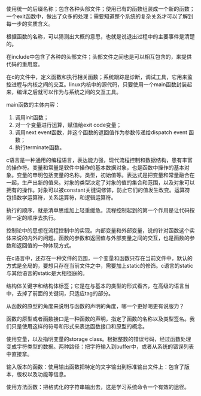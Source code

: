 使用统一的后缀名称；包含各种头部文件；使用已有的函数组装成一个新的函数；一个exit函数中，做出了众多的处理；需要知道整个系统的复杂关系才可以了解到每一步的实质含义。

根据函数的名称，可以猜测出大概的意思，也就是说退出过程中的主要事件是清楚的。

在include中包含了各种的头部文件；头部文件之间也是可以相互包含的，来提供代码的重用度。

在c的文件中，定义函数和执行相关函数；系统跟踪是诊断，调试工具，它用来监控进程与内核之间的交互。linux内核中的源代码，只要使用一个main函数封装起来，编译之后就可以作为与系统之间的交互工具。

main函数的主体内容：
1. 调用init函数；
2. 对一个变量进行运算，赋值给exit code变量；
3. 调用next event函数，并这个函数的返回值作为参数传递给dispatch event 函数；
4. 执行terminate函数。

c语言是一种通用的编程语言，表达能力强，现代流程控制和数据结构，患有丰富的操作符。变量和常量是软件中操作的基本数据对象，也是函数中操作的基本对象。变量的申明包括变量的名称，类型，初始值等。表达式是把变量和常量融合在一起，生产出新的值来。对象的类型决定了对象的值的集合和范围，以及对象可以拥有的操作。对象可以被constant关键词修饰，防止它们的值发生改变。运算符包括数学运算符，关系运算符，和逻辑运算符。

执行的顺序，就是清单思维加上轻重缓急。流程控制起到的第一个作用是让代码按照一定的顺序去执行。

控制论中的思想在流程控制中的实现。内部变量和外部变量，说的针对函数这个实体来说的内外的问题。函数的参数和返回值与外部变量之间的交互，也是函数的参数和返回值的一种体现方式。

在c语言中，还存在一种文件的范围，一个变量和函数只存在当前文件中，默认的方式是全局的，要想只存在当前文件之中，需要加上static的修饰。c语言的static与其他语言的static是大相径庭的。

结构体关键字和结构体标签；它是在与基本的类型的形式看齐，在高级的语言当中，去掉了前面的关键词，只适应tag的部分。

从函数的原型的角度来说明与函数的声明的角度，哪一个更好喝更有说服力？

函数的原型或者函数接口是一种函数的声明，指定了函数的名称以及类型签名。我们只是使用这样的符号和形式来表达函数接口和原型的概念。

使用变量，以及指明变量的storage class。根据整数的错误号码，经过函数处理变成字符类型的数据。两种路径：把字符输入到buffer中，或者从系统的错误列表中直接拿。

输入版本的函数：使用输出函数把特定的文字输出到标准输出文件上：包含了版本，版权以及功能等信息。

使用方法函数：把格式化的字符串输出去，这是学习系统命令一个有效的途径。

